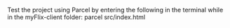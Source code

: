 Test the project using Parcel by entering the following in the terminal while in the myFlix-client folder:
parcel src/index.html
